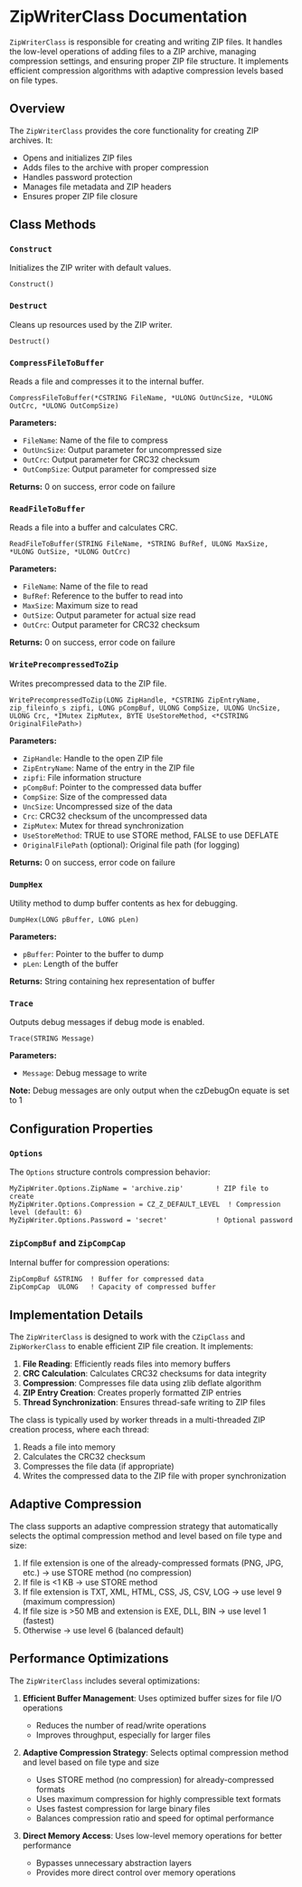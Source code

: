 # ZipWriterClass Documentation

`ZipWriterClass` is responsible for creating and writing ZIP files. It handles the low-level operations of adding files to a ZIP archive, managing compression settings, and ensuring proper ZIP file structure. It implements efficient compression algorithms with adaptive compression levels based on file types.

## Overview

The `ZipWriterClass` provides the core functionality for creating ZIP archives. It:

- Opens and initializes ZIP files
- Adds files to the archive with proper compression
- Handles password protection
- Manages file metadata and ZIP headers
- Ensures proper ZIP file closure

## Class Methods

### `Construct`

Initializes the ZIP writer with default values.

```clarion
Construct()
```

### `Destruct`

Cleans up resources used by the ZIP writer.

```clarion
Destruct()
```

### `CompressFileToBuffer`

Reads a file and compresses it to the internal buffer.

```clarion
CompressFileToBuffer(*CSTRING FileName, *ULONG OutUncSize, *ULONG OutCrc, *ULONG OutCompSize)
```

**Parameters:**
- `FileName`: Name of the file to compress
- `OutUncSize`: Output parameter for uncompressed size
- `OutCrc`: Output parameter for CRC32 checksum
- `OutCompSize`: Output parameter for compressed size

**Returns:** 0 on success, error code on failure

### `ReadFileToBuffer`

Reads a file into a buffer and calculates CRC.

```clarion
ReadFileToBuffer(STRING FileName, *STRING BufRef, ULONG MaxSize, *ULONG OutSize, *ULONG OutCrc)
```

**Parameters:**
- `FileName`: Name of the file to read
- `BufRef`: Reference to the buffer to read into
- `MaxSize`: Maximum size to read
- `OutSize`: Output parameter for actual size read
- `OutCrc`: Output parameter for CRC32 checksum

**Returns:** 0 on success, error code on failure

### `WritePrecompressedToZip`

Writes precompressed data to the ZIP file.

```clarion
WritePrecompressedToZip(LONG ZipHandle, *CSTRING ZipEntryName, zip_fileinfo_s zipfi, LONG pCompBuf, ULONG CompSize, ULONG UncSize, ULONG Crc, *IMutex ZipMutex, BYTE UseStoreMethod, <*CSTRING OriginalFilePath>)
```

**Parameters:**
- `ZipHandle`: Handle to the open ZIP file
- `ZipEntryName`: Name of the entry in the ZIP file
- `zipfi`: File information structure
- `pCompBuf`: Pointer to the compressed data buffer
- `CompSize`: Size of the compressed data
- `UncSize`: Uncompressed size of the data
- `Crc`: CRC32 checksum of the uncompressed data
- `ZipMutex`: Mutex for thread synchronization
- `UseStoreMethod`: TRUE to use STORE method, FALSE to use DEFLATE
- `OriginalFilePath` (optional): Original file path (for logging)

**Returns:** 0 on success, error code on failure

### `DumpHex`

Utility method to dump buffer contents as hex for debugging.

```clarion
DumpHex(LONG pBuffer, LONG pLen)
```

**Parameters:**
- `pBuffer`: Pointer to the buffer to dump
- `pLen`: Length of the buffer

**Returns:** String containing hex representation of buffer

### `Trace`

Outputs debug messages if debug mode is enabled.

```clarion
Trace(STRING Message)
```

**Parameters:**
- `Message`: Debug message to write

**Note:** Debug messages are only output when the czDebugOn equate is set to 1

## Configuration Properties

### `Options`

The `Options` structure controls compression behavior:

```clarion
MyZipWriter.Options.ZipName = 'archive.zip'        ! ZIP file to create
MyZipWriter.Options.Compression = CZ_Z_DEFAULT_LEVEL  ! Compression level (default: 6)
MyZipWriter.Options.Password = 'secret'            ! Optional password
```

### `ZipCompBuf` and `ZipCompCap`

Internal buffer for compression operations:

```clarion
ZipCompBuf &STRING  ! Buffer for compressed data
ZipCompCap  ULONG   ! Capacity of compressed buffer
```

## Implementation Details

The `ZipWriterClass` is designed to work with the `CZipClass` and `ZipWorkerClass` to enable efficient ZIP file creation. It implements:

1. **File Reading**: Efficiently reads files into memory buffers
2. **CRC Calculation**: Calculates CRC32 checksums for data integrity
3. **Compression**: Compresses file data using zlib deflate algorithm
4. **ZIP Entry Creation**: Creates properly formatted ZIP entries
5. **Thread Synchronization**: Ensures thread-safe writing to ZIP files

The class is typically used by worker threads in a multi-threaded ZIP creation process, where each thread:

1. Reads a file into memory
2. Calculates the CRC32 checksum
3. Compresses the file data (if appropriate)
4. Writes the compressed data to the ZIP file with proper synchronization

## Adaptive Compression

The class supports an adaptive compression strategy that automatically selects the optimal compression method and level based on file type and size:

1. If file extension is one of the already-compressed formats (PNG, JPG, etc.) → use STORE method (no compression)
2. If file is <1 KB → use STORE method
3. If file extension is TXT, XML, HTML, CSS, JS, CSV, LOG → use level 9 (maximum compression)
4. If file size is >50 MB and extension is EXE, DLL, BIN → use level 1 (fastest)
5. Otherwise → use level 6 (balanced default)

## Performance Optimizations

The `ZipWriterClass` includes several optimizations:

1. **Efficient Buffer Management**: Uses optimized buffer sizes for file I/O operations
   - Reduces the number of read/write operations
   - Improves throughput, especially for larger files

2. **Adaptive Compression Strategy**: Selects optimal compression method and level based on file type and size
   - Uses STORE method (no compression) for already-compressed formats
   - Uses maximum compression for highly compressible text formats
   - Uses fastest compression for large binary files
   - Balances compression ratio and speed for optimal performance

3. **Direct Memory Access**: Uses low-level memory operations for better performance
   - Bypasses unnecessary abstraction layers
   - Provides more direct control over memory operations